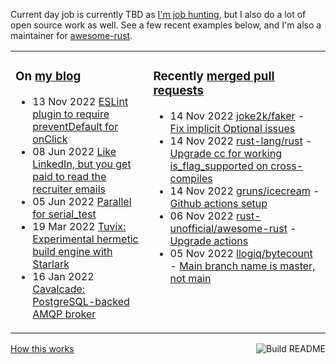 Current day job is currently TBD as [I'm job hunting](https://tevps.net/cv/), but I also do a lot of open source work as well. See a few recent examples below, and I'm also a maintainer for [awesome-rust](https://github.com/rust-unofficial/awesome-rust).

<table><tr><td valign="top">

### On [my blog](https://tevps.net/blog)
<!-- blog starts -->
* 13 Nov 2022 [ESLint plugin to require preventDefault for onClick](https://tevps.net/blog/2022/11/13/require-preventdefault-for-onclick)
* 08 Jun 2022 [Like LinkedIn, but you get paid to read the recruiter emails](https://tevps.net/blog/2022/06/08/linkedin-with-payment)
* 05 Jun 2022 [Parallel for serial_test](https://tevps.net/blog/2022/06/05/parallel-serial-test)
* 19 Mar 2022 [Tuvix: Experimental hermetic build engine with Starlark](https://tevps.net/blog/2022/03/19/tuvix)
* 16 Jan 2022 [Cavalcade: PostgreSQL-backed AMQP broker](https://tevps.net/blog/2022/01/16/cavalcade-amqp-broker)
<!-- blog ends -->

</td><td valign="top">

### Recently [merged pull requests](https://github.com/search?o=desc&q=is%3Apr+author%3Apalfrey+-user%3Apalfrey+is%3Amerged+is%3Apublic&s=created&type=Issues)

<!-- prs starts -->
* 14 Nov 2022 [joke2k/faker](https://github.com/joke2k/faker) - [Fix implicit Optional issues](https://github.com/joke2k/faker/pull/1748)
* 14 Nov 2022 [rust-lang/rust](https://github.com/rust-lang/rust) - [Upgrade cc for working is_flag_supported on cross-compiles](https://github.com/rust-lang/rust/pull/103744)
* 14 Nov 2022 [gruns/icecream](https://github.com/gruns/icecream) - [Github actions setup](https://github.com/gruns/icecream/pull/135)
* 06 Nov 2022 [rust-unofficial/awesome-rust](https://github.com/rust-unofficial/awesome-rust) - [Upgrade actions](https://github.com/rust-unofficial/awesome-rust/pull/1368)
* 05 Nov 2022 [llogiq/bytecount](https://github.com/llogiq/bytecount) - [Main branch name is master, not main](https://github.com/llogiq/bytecount/pull/79)
<!-- prs ends -->

</td></tr></table>

<a href="https://github.com/palfrey/palfrey/actions"><img src="https://github.com/palfrey/palfrey/workflows/Build%20README/badge.svg?branch=main" align="right" alt="Build README"></a> <a href="https://tevps.net/blog/2020/7/11/customising-github-profile-pages/">How this works</a>
